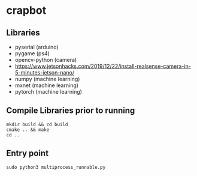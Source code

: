 # crapbot

## Libraries

  - pyserial (arduino)
  - pygame (ps4)
  - opencv-python (camera)
  - https://www.jetsonhacks.com/2019/12/22/install-realsense-camera-in-5-minutes-jetson-nano/
  - numpy (machine learning)
  - mxnet (machine learning)
  - pytorch (machine learning)

## Compile Libraries prior to running

```
mkdir build && cd build
cmake .. && make
cd ..
```

## Entry point

```
sudo python3 multiprocess_runnable.py
```
